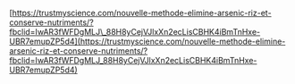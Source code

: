   

[https://trustmyscience.com/nouvelle-methode-elimine-arsenic-riz-et-conserve-nutriments/?fbclid=IwAR3fWFDgMLJ\_88H8yCejVJlxXn2ecLisCBHK4iBmTnHxe-UBR7emupZP5d4](https://trustmyscience.com/nouvelle-methode-elimine-arsenic-riz-et-conserve-nutriments/?fbclid=IwAR3fWFDgMLJ_88H8yCejVJlxXn2ecLisCBHK4iBmTnHxe-UBR7emupZP5d4)